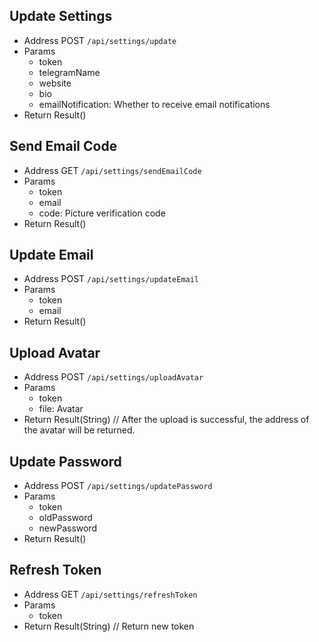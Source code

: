 ## Update Settings

- Address POST `/api/settings/update`
- Params
  - token
  - telegramName
  - website
  - bio
  - emailNotification: Whether to receive email notifications
- Return Result()

## Send Email Code

- Address GET `/api/settings/sendEmailCode`
- Params
  - token
  - email
  - code: Picture verification code
- Return Result()

## Update Email

- Address POST `/api/settings/updateEmail`
- Params
  - token
  - email
- Return Result()

## Upload Avatar

- Address POST `/api/settings/uploadAvatar`
- Params
  - token
  - file: Avatar
- Return Result(String) // After the upload is successful, the address of the avatar will be returned.

## Update Password

- Address POST `/api/settings/updatePassword`
- Params
  - token
  - oldPassword
  - newPassword
- Return Result()

## Refresh Token

- Address GET `/api/settings/refreshToken`
- Params
  - token
- Return Result(String) // Return new token
